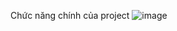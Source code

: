 Chức năng chính của project
![image](https://github.com/user-attachments/assets/97539336-0c6e-4870-b1fd-5bab16a59159)

